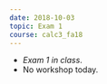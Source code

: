```yaml
---
date: 2018-10-03
topic: Exam 1
course: calc3_fa18
---
```


- *Exam 1 in class*.
- No workshop today.
